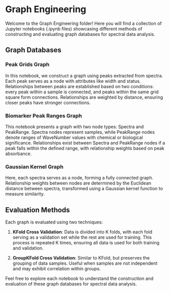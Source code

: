 # Graph Engineering

Welcome to the Graph Engineering folder! Here you will find a collection of Jupyter notebooks (.ipynb files) showcasing different methods of constructing and evaluating graph databases for spectral data analysis.

## Graph Databases

### Peak Grids Graph
In this notebook, we construct a graph using peaks extracted from spectra. Each peak serves as a node with attributes like width and status. Relationships between peaks are established based on two conditions: every peak within a sample is connected, and peaks within the same grid square form connections. Relationships are weighted by distance, ensuring closer peaks have stronger connections.

### Biomarker Peak Ranges Graph
This notebook presents a graph with two node types: Spectra and PeakRange. Spectra nodes represent samples, while PeakRange nodes denote ranges of WaveNumber values with chemical or biological significance. Relationships exist between Spectra and PeakRange nodes if a peak falls within the defined range, with relationship weights based on peak absorbance.

### Gaussian Kernel Graph
Here, each spectra serves as a node, forming a fully connected graph. Relationship weights between nodes are determined by the Euclidean distance between spectra, transformed using a Gaussian kernel function to measure similarity.

## Evaluation Methods

Each graph is evaluated using two techniques:

1. **KFold Cross Validation**: Data is divided into K folds, with each fold serving as a validation set while the rest are used for training. This process is repeated K times, ensuring all data is used for both training and validation.

2. **GroupKFold Cross Validation**: Similar to KFold, but preserves the grouping of data samples. Useful when samples are not independent and may exhibit correlation within groups.

Feel free to explore each notebook to understand the construction and evaluation of these graph databases for spectral data analysis.
